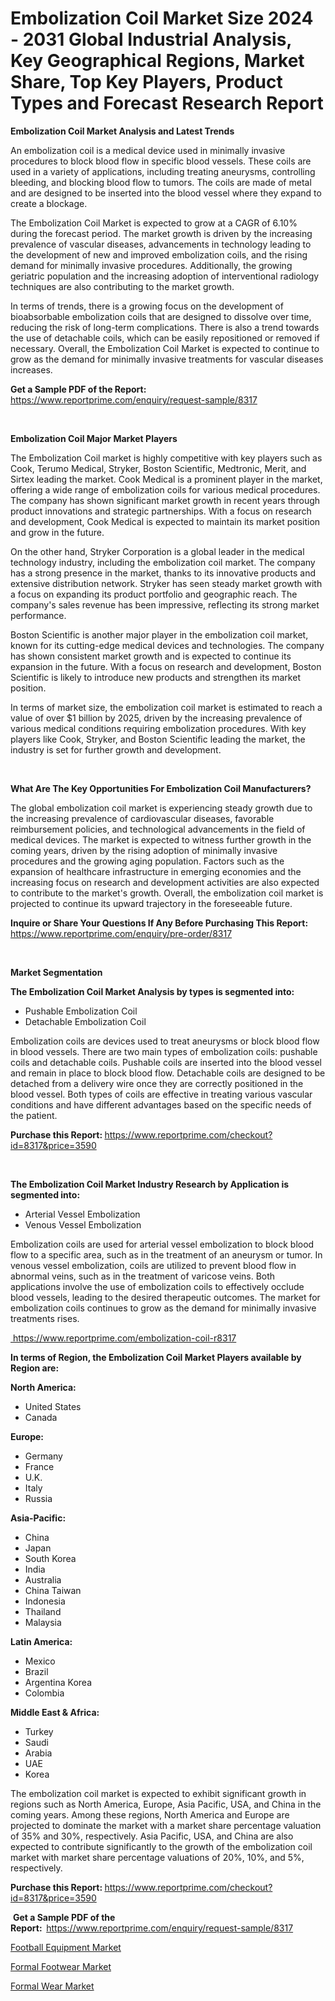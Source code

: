 <p><h1>Embolization Coil Market Size 2024 - 2031 Global Industrial Analysis, Key Geographical Regions, Market Share, Top Key Players, Product Types and Forecast Research Report</h1></p><p><strong>Embolization Coil Market Analysis and Latest Trends</strong></p>
<p><p>An embolization coil is a medical device used in minimally invasive procedures to block blood flow in specific blood vessels. These coils are used in a variety of applications, including treating aneurysms, controlling bleeding, and blocking blood flow to tumors. The coils are made of metal and are designed to be inserted into the blood vessel where they expand to create a blockage.</p><p>The Embolization Coil Market is expected to grow at a CAGR of 6.10% during the forecast period. The market growth is driven by the increasing prevalence of vascular diseases, advancements in technology leading to the development of new and improved embolization coils, and the rising demand for minimally invasive procedures. Additionally, the growing geriatric population and the increasing adoption of interventional radiology techniques are also contributing to the market growth.</p><p>In terms of trends, there is a growing focus on the development of bioabsorbable embolization coils that are designed to dissolve over time, reducing the risk of long-term complications. There is also a trend towards the use of detachable coils, which can be easily repositioned or removed if necessary. Overall, the Embolization Coil Market is expected to continue to grow as the demand for minimally invasive treatments for vascular diseases increases.</p></p>
<p><strong>Get a Sample PDF of the Report:&nbsp;</strong> <a href="https://www.reportprime.com/enquiry/request-sample/8317">https://www.reportprime.com/enquiry/request-sample/8317</a></p>
<p>&nbsp;</p>
<p><strong>Embolization Coil Major Market Players</strong></p>
<p><p>The Embolization Coil market is highly competitive with key players such as Cook, Terumo Medical, Stryker, Boston Scientific, Medtronic, Merit, and Sirtex leading the market. Cook Medical is a prominent player in the market, offering a wide range of embolization coils for various medical procedures. The company has shown significant market growth in recent years through product innovations and strategic partnerships. With a focus on research and development, Cook Medical is expected to maintain its market position and grow in the future.</p><p>On the other hand, Stryker Corporation is a global leader in the medical technology industry, including the embolization coil market. The company has a strong presence in the market, thanks to its innovative products and extensive distribution network. Stryker has seen steady market growth with a focus on expanding its product portfolio and geographic reach. The company's sales revenue has been impressive, reflecting its strong market performance.</p><p>Boston Scientific is another major player in the embolization coil market, known for its cutting-edge medical devices and technologies. The company has shown consistent market growth and is expected to continue its expansion in the future. With a focus on research and development, Boston Scientific is likely to introduce new products and strengthen its market position.</p><p>In terms of market size, the embolization coil market is estimated to reach a value of over $1 billion by 2025, driven by the increasing prevalence of various medical conditions requiring embolization procedures. With key players like Cook, Stryker, and Boston Scientific leading the market, the industry is set for further growth and development.</p></p>
<p>&nbsp;</p>
<p><strong>What Are The Key Opportunities For Embolization Coil Manufacturers?</strong></p>
<p><p>The global embolization coil market is experiencing steady growth due to the increasing prevalence of cardiovascular diseases, favorable reimbursement policies, and technological advancements in the field of medical devices. The market is expected to witness further growth in the coming years, driven by the rising adoption of minimally invasive procedures and the growing aging population. Factors such as the expansion of healthcare infrastructure in emerging economies and the increasing focus on research and development activities are also expected to contribute to the market's growth. Overall, the embolization coil market is projected to continue its upward trajectory in the foreseeable future.</p></p>
<p><strong>Inquire or Share Your Questions If Any Before Purchasing This Report:</strong> <a href="https://www.reportprime.com/enquiry/pre-order/8317">https://www.reportprime.com/enquiry/pre-order/8317</a></p>
<p>&nbsp;</p>
<p><strong>Market Segmentation</strong></p>
<p><strong>The Embolization Coil Market Analysis by types is segmented into:</strong></p>
<p><ul><li>Pushable Embolization Coil</li><li>Detachable Embolization Coil</li></ul></p>
<p><p>Embolization coils are devices used to treat aneurysms or block blood flow in blood vessels. There are two main types of embolization coils: pushable coils and detachable coils. Pushable coils are inserted into the blood vessel and remain in place to block blood flow. Detachable coils are designed to be detached from a delivery wire once they are correctly positioned in the blood vessel. Both types of coils are effective in treating various vascular conditions and have different advantages based on the specific needs of the patient.</p></p>
<p><strong>Purchase this Report:&nbsp;</strong><a href="https://www.reportprime.com/checkout?id=8317&price=3590">https://www.reportprime.com/checkout?id=8317&price=3590</a></p>
<p>&nbsp;</p>
<p><strong>The Embolization Coil Market Industry Research by Application is segmented into:</strong></p>
<p><ul><li>Arterial Vessel Embolization</li><li>Venous Vessel Embolization</li></ul></p>
<p><p>Embolization coils are used for arterial vessel embolization to block blood flow to a specific area, such as in the treatment of an aneurysm or tumor. In venous vessel embolization, coils are utilized to prevent blood flow in abnormal veins, such as in the treatment of varicose veins. Both applications involve the use of embolization coils to effectively occlude blood vessels, leading to the desired therapeutic outcomes. The market for embolization coils continues to grow as the demand for minimally invasive treatments rises.</p></p>
<p><a href="https://www.reportprime.com/embolization-coil-r8317">&nbsp;https://www.reportprime.com/embolization-coil-r8317</a></p>
<p><strong>In terms of Region, the Embolization Coil Market Players available by Region are:</strong></p>
<p>
    <p> <strong> North America: </strong>
        <ul>
            <li>United States</li>
            <li>Canada</li>
        </ul>
        </p> 
    <p> <strong> Europe: </strong>
        <ul>
            <li>Germany</li>
            <li>France</li>
            <li>U.K.</li>
            <li>Italy</li>
            <li>Russia</li>
        </ul>
        </p> 
    <p> <strong> Asia-Pacific: </strong>
        <ul>
            <li>China</li>
            <li>Japan</li>
            <li>South Korea</li>
            <li>India</li>
            <li>Australia</li>
            <li>China Taiwan</li>
            <li>Indonesia</li>
            <li>Thailand</li>
            <li>Malaysia</li>
        </ul>
        </p> 
    <p> <strong> Latin America: </strong>
        <ul>
            <li>Mexico</li>
            <li>Brazil</li>
            <li>Argentina Korea</li>
            <li>Colombia</li>
        </ul>
        </p> 
    <p> <strong> Middle East & Africa: </strong>
        <ul>
            <li>Turkey</li>
            <li>Saudi</li>
            <li>Arabia</li>
            <li>UAE</li>
            <li>Korea</li>
        </ul>
    </p>
    </p>
<p><p>The embolization coil market is expected to exhibit significant growth in regions such as North America, Europe, Asia Pacific, USA, and China in the coming years. Among these regions, North America and Europe are projected to dominate the market with a market share percentage valuation of 35% and 30%, respectively. Asia Pacific, USA, and China are also expected to contribute significantly to the growth of the embolization coil market with market share percentage valuations of 20%, 10%, and 5%, respectively.</p></p>
<p><strong>Purchase this Report: </strong><a href="https://www.reportprime.com/checkout?id=8317&price=3590">https://www.reportprime.com/checkout?id=8317&price=3590</a></p>
<p>&nbsp;<strong>Get a Sample PDF of the Report:&nbsp;&nbsp;</strong><a href="https://www.reportprime.com/enquiry/request-sample/8317">https://www.reportprime.com/enquiry/request-sample/8317</a></p>
<p><strong></strong></p>
<p><p><a href="https://lydian-appliance-61d.notion.site/Football-Equipment-Market-Size-Market-Outlook-and-Market-Forecast-2024-to-2031-d5a8c0e8ce664c61a9cf349bcfd2e2b7">Football Equipment Market</a></p><p><a href="https://summer-dogwood-3e9.notion.site/Formal-Footwear-Market-Trends-Forecast-and-Competitive-Analysis-to-2031-f7e25ffbac2b4242aa0e845dbdc691eb">Formal Footwear Market</a></p><p><a href="https://forested-sushi-9b0.notion.site/Formal-Wear-Market-Insight-Market-Trends-Growth-Forecasted-from-2024-TO-2031-bb59038150b34f3bbf4fd94be53abc8f">Formal Wear Market</a></p></p>